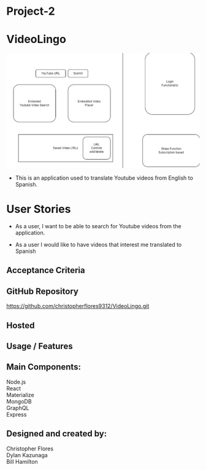 # Project-2

# VideoLingo

![Video Lingo design ](video_lingo-1.png)


* This is an application used to translate Youtube videos from English to Spanish.

# User Stories

* As a user, I want to be able to search for Youtube videos from the application.

* As a user I would like to have videos that interest me translated to Spanish


## Acceptance Criteria



## GitHub Repository
https://github.com/christopherflores9312/VideoLingo.git


## Hosted


## Usage / Features


## Main Components:
Node.js <br/>
React <br/>
Materialize <br/>
MongoDB <br/>
GraphQL <br/>
Express




## Designed and created by:
Christopher Flores<br/>
Dylan Kazunaga<br/>
Bill Hamilton